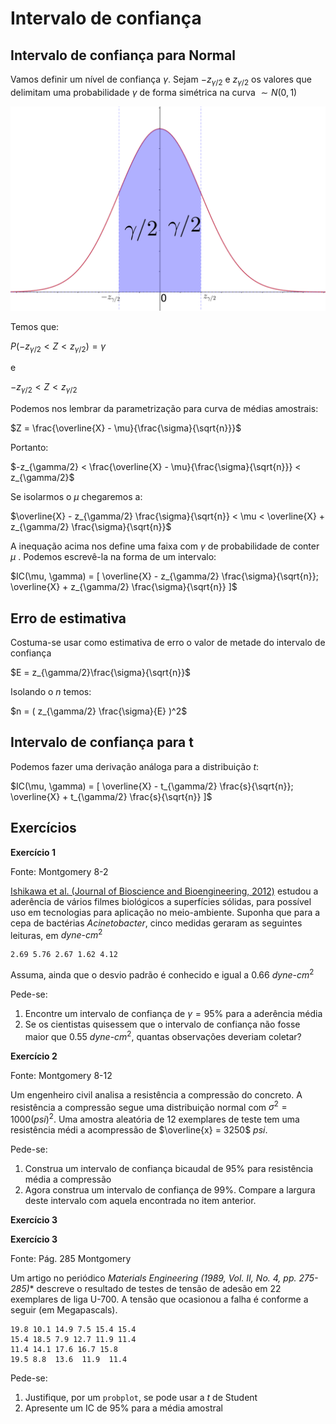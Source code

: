 # Intervalo de confiança

## Intervalo de confiança para Normal

Vamos definir um nível de confiança $\gamma$. Sejam $-z_{\gamma/2}$ e $z_{\gamma/2}$ os valores que delimitam uma probabilidade $\gamma$ de forma simétrica na curva $\sim N(0,1)$

![Região de probabilidade gamma](normal_nivel_confianca.png)

Temos que:

$P(-z_{\gamma/2} < Z < z_{\gamma/2}) = \gamma$

e

$-z_{\gamma/2} < Z < z_{\gamma/2}$

Podemos nos lembrar da parametrização para curva de médias amostrais:

$Z = \frac{\overline{X} - \mu}{\frac{\sigma}{\sqrt{n}}}$

Portanto:

$-z_{\gamma/2} < \frac{\overline{X} - \mu}{\frac{\sigma}{\sqrt{n}}}  < z_{\gamma/2}$

Se isolarmos o $\mu$ chegaremos a:

$\overline{X} - z_{\gamma/2} \frac{\sigma}{\sqrt{n}} < \mu < \overline{X} + z_{\gamma/2} \frac{\sigma}{\sqrt{n}}$ 

A inequação acima nos define uma faixa com $\gamma$ de probabilidade de conter $\mu$ . Podemos escrevê-la na forma de um intervalo:

$IC(\mu, \gamma) = [ \overline{X} - z_{\gamma/2} \frac{\sigma}{\sqrt{n}}; \overline{X} + z_{\gamma/2} \frac{\sigma}{\sqrt{n}} ]$


## Erro de estimativa 

Costuma-se usar como estimativa de erro o valor de metade do intervalo de confiança

$E = z_{\gamma/2}\frac{\sigma}{\sqrt{n}}$

Isolando o $n$ temos:

$n = ( z_{\gamma/2} \frac{\sigma}{E} )^2$



## Intervalo de confiança para t


Podemos fazer uma derivação análoga para a distribuição $t$:


$IC(\mu, \gamma) = [ \overline{X} - t_{\gamma/2} \frac{s}{\sqrt{n}}; \overline{X} + t_{\gamma/2} \frac{s}{\sqrt{n}} ]$


## Exercícios 

**Exercício 1** 

Fonte: Montgomery 8-2

[Ishikawa et al. (Journal of Bioscience and Bioengineering, 2012)](https://www.sciencedirect.com/science/article/pii/S1389172312000321)  estudou a aderência de vários filmes biológicos a superfícies sólidas, para possível uso em tecnologias para aplicação no meio-ambiente.  Suponha que para a cepa de bactérias *Acinetobacter*, cinco medidas geraram as seguintes leituras, em $dyne\textrm{-}cm^2$

    2.69 5.76 2.67 1.62 4.12

Assuma, ainda que o desvio padrão é conhecido e igual a $0.66$ $dyne \textrm{-}  cm^2$

Pede-se:

1. Encontre um intervalo de confiança de $\gamma=95\%$ para a aderência média
1. Se os cientistas quisessem que o intervalo de confiança não fosse maior que $0.55$ $dyne\textrm{-}cm^2$, quantas observações deveriam coletar?

**Exercício 2** 

Fonte: Montgomery 8-12

Um engenheiro civil analisa a resistência a compressão do concreto. A resistência a compressão segue uma distribuição normal com $\sigma^2=1000(psi)^2$. Uma amostra aleatória de 12 exemplares de teste tem uma resistência médi a acompressão de $\overline{x} = 3250$ $psi$.

Pede-se:

1. Construa um intervalo de confiança bicaudal de $95\%$ para resistência média a compressão
1. Agora construa um intervalo de confiança de $99\%$. Compare a largura deste intervalo com aquela encontrada no item anterior.



**Exercício 3**

**Exercício 3**

Fonte: Pág. 285 Montgomery

Um artigo no periódico *Materials Engineering (1989, Vol. II, No. 4, pp. 275-285)** descreve o resultado de testes de tensão de adesão em 22 exemplares de liga U-700. A tensão que ocasionou a falha é conforme a seguir (em Megapascals). 

    19.8 10.1 14.9 7.5 15.4 15.4
    15.4 18.5 7.9 12.7 11.9 11.4
    11.4 14.1 17.6 16.7 15.8
    19.5 8.8  13.6  11.9  11.4
    
Pede-se:
1. Justifique, por um `probplot`, se pode usar a *t* de Student
1. Apresente um IC de 95% para a média amostral
